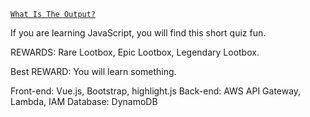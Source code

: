 [`What Is The Output?`](https://instvanamolnar.github.io)

If you are learning JavaScript, you will find this short quiz fun.

REWARDS: Rare Lootbox, Epic Lootbox, Legendary Lootbox.

Best REWARD: You will learn something.

Front-end: Vue.js, Bootstrap, highlight.js
Back-end: AWS API Gateway, Lambda, IAM
Database: DynamoDB